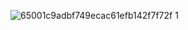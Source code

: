 ![65001c9adbf749ecac61efb142f7f72f 1](https://github.com/np03a170120/np03a170120/assets/59535704/4968078d-9949-487c-9a2e-305051a111c8)
